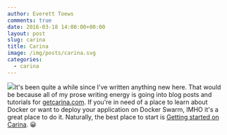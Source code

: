 ```yaml
---
author: Everett Toews
comments: true
date: 2016-03-18 14:00:00+00:00
layout: post
slug: carina
title: Carina
image: /img/posts/carina.svg
categories:
  - carina
---
```


<img class="img-right" src="{{ page.image }}"/>It's been quite a while since I've written anything new here. That would be because all of my prose writing energy is going into blog posts and tutorials for [getcarina.com](https://getcarina.com/). If you're in need of a place to learn about Docker or want to deploy your application on Docker Swarm, IMHO it's a great place to do it. Naturally, the best place to start is [Getting started on Carina](https://getcarina.com/docs/getting-started/getting-started-on-carina/). 😀

<!--more-->
